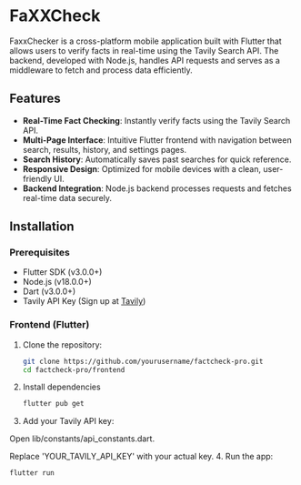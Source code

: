 # FaXXCheck

FaxxChecker is a cross-platform mobile application built with Flutter that allows users to verify facts in real-time using the Tavily Search API. The backend, developed with Node.js, handles API requests and serves as a middleware to fetch and process data efficiently.

## Features

- **Real-Time Fact Checking**: Instantly verify facts using the Tavily Search API.
- **Multi-Page Interface**: Intuitive Flutter frontend with navigation between search, results, history, and settings pages.
- **Search History**: Automatically saves past searches for quick reference.
- **Responsive Design**: Optimized for mobile devices with a clean, user-friendly UI.
- **Backend Integration**: Node.js backend processes requests and fetches real-time data securely.

## Installation

### Prerequisites
- Flutter SDK (v3.0.0+)
- Node.js (v18.0.0+)
- Dart (v3.0.0+)
- Tavily API Key (Sign up at [Tavily](https://tavily.com/))

### Frontend (Flutter)
1. Clone the repository:
   ```bash
   git clone https://github.com/yourusername/factcheck-pro.git
   cd factcheck-pro/frontend
2. Install dependencies
    ```bash
   flutter pub get
3. Add your Tavily API key:

Open lib/constants/api_constants.dart.

Replace 'YOUR_TAVILY_API_KEY' with your actual key.
4. Run the app:
   ```bash
   flutter run




   
